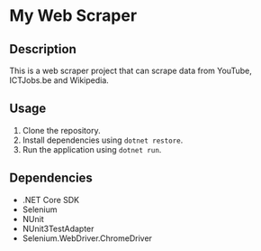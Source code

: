 # My Web Scraper

## Description
This is a web scraper project that can scrape data from YouTube, ICTJobs.be and Wikipedia.

## Usage
1. Clone the repository.
2. Install dependencies using `dotnet restore`.
3. Run the application using `dotnet run`.

## Dependencies
- .NET Core SDK
- Selenium
- NUnit
- NUnit3TestAdapter
- Selenium.WebDriver.ChromeDriver